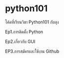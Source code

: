 # python101
โค้ดที่เรียนวิชา Python101 กับลุง

Ep1.การติดตั้ง Python

Ep2.เกี่ยวกับ GUI

EP3.การสมัครและใช้งาน Github
